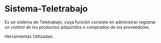 # Sistema-Teletrabajo
Es un sistema de Teletrabajo, cuya función consiste en administrar registrar un control de los productos adquiridos o comprados de los proveedores.  

Herramientas Utilizadas:

